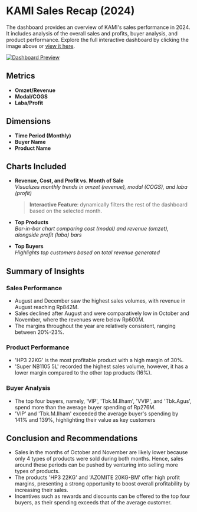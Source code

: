 # KAMI Sales Recap (2024)
The dashboard provides an overview of KAMI's sales performance in 2024. It includes analysis of the overall sales and profits, buyer analysis, and product performance. Explore the full interactive dashboard by clicking the image above or [view it here](https://public.tableau.com/views/KAYASalesRecap2024/Dashboard22).

[![Dashboard Preview](https://public.tableau.com/static/images/KA/KAYASalesRecap2024/Dashboard22/1.png)](https://public.tableau.com/views/KAYASalesRecap2024/Dashboard22)

## Metrics  

- **Omzet/Revenue**
- **Modal/COGS**
- **Laba/Profit**

## Dimensions
- **Time Period (Monthly)**
- **Buyer Name**
- **Product Name**
  
## Charts Included

- **Revenue, Cost, and Profit vs. Month of Sale**  
  *Visualizes monthly trends in omzet (revenue), modal (COGS), and laba (profit)*
  >**Interactive Feature**: dynamically filters the rest of the dashboard based on the selected month.
  
- **Top Products**  
  *Bar-in-bar chart comparing cost (modal) and revenue (omzet), alongside profit (laba) bars*

- **Top Buyers**  
  *Highlights top customers based on total revenue generated*

## Summary of Insights

### Sales Performance 
- August and December saw the highest sales volumes, with revenue in August reaching Rp842M.
- Sales declined after August and were comparatively low in October and November, where the revenues were below Rp600M.
- The margins throughout the year are relatively consistent, ranging between 20%-23%. 

### Product Performance 
- 'HP3 22KG' is the most profitable product with a high margin of 30%.
- 'Super NB1105 5L' recorded the highest sales volume, however, it has a lower margin compared to the other top products (16%). 

### Buyer Analysis
- The top four buyers, namely, 'VIP', 'Tbk.M.Ilham', 'VVIP', and 'Tbk.Agus', spend more than the average buyer spending of Rp276M.
- 'VIP' and 'Tbk.M.Ilham' exceeded the average buyer's spending by 141% and 139%, highlighting their value as key customers

## Conclusion and Recommendations 
- Sales in the months of October and November are likely lower because only 4 types of products were sold during both months. Hence, sales around these periods can be pushed by venturing into selling more types of products.
- The products 'HP3 22KG' and 'AZOMITE 20KG-BM' offer high profit margins, presenting a strong opportunity to boost overall profitability by increasing their sales.
- Incentives such as rewards and discounts can be offered to the top four buyers, as their spending exceeds that of the average customer. 
